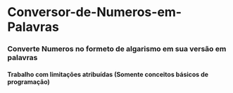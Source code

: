 # Conversor-de-Numeros-em-Palavras

### Converte Numeros no formeto de algarismo em sua versão em palavras

#### Trabalho com limitações atribuídas (Somente conceitos básicos de programação)
